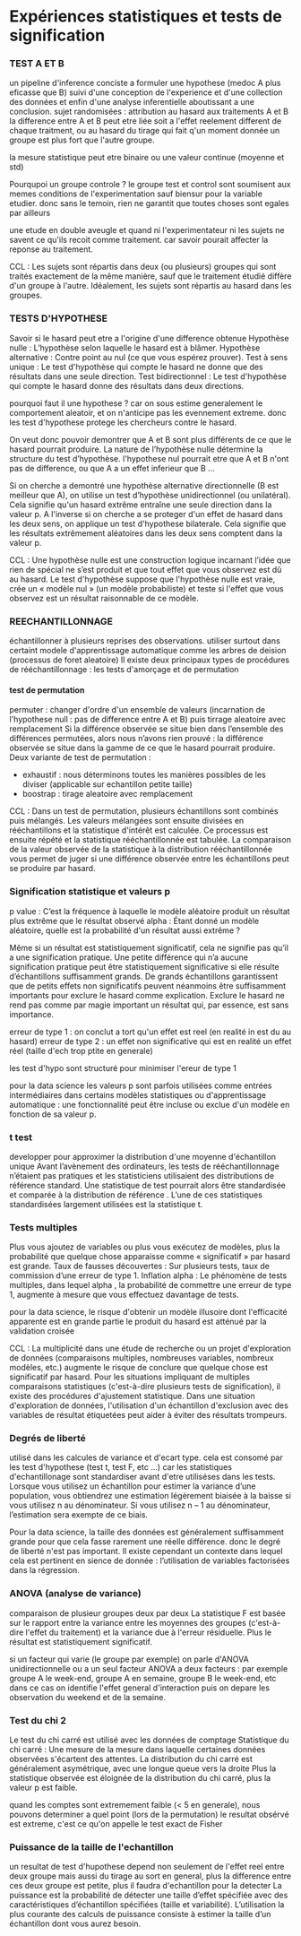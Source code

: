 # Expériences statistiques et tests de signification

### TEST A ET B

un pipeline d'inference conciste a formuler une hypothese (medoc A plus eficasse que B) suivi d'une conception de l'experience et d'une collection des données et enfin d'une analyse inferentielle aboutissant a une conclusion.
sujet randomisées : attribution au hasard aux traitements A et B
la difference entre A et B peut etre liée soit a l'effet reelement different de chaque traitment, ou au hasard du tirage qui fait q'un moment donnée un groupe est plus fort que l'autre groupe.

la mesure statistique peut etre binaire ou une valeur continue (moyenne et std)

Pourqupoi un groupe controle ? 
le groupe test et control sont soumisent aux memes conditions de l'experimentation sauf biensur pour la variable etudier. donc sans le temoin, rien ne garantit que toutes choses sont egales par ailleurs

une etude en double aveugle et quand ni l'experimentateur ni les sujets ne savent ce qu'ils recoit comme traitement. car savoir pourait affecter la reponse au traitement.

CCL : 
Les sujets sont répartis dans deux (ou plusieurs) groupes qui sont traités exactement de la même manière, sauf que le traitement étudié diffère d'un groupe à l'autre.
Idéalement, les sujets sont répartis au hasard dans les groupes.

### TESTS D'HYPOTHESE
Savoir si le hasard peut etre a l'origine d'une difference obtenue
Hypothèse nulle : L’hypothèse selon laquelle le hasard est à blâmer.
Hypothèse alternative : Contre point au nul (ce que vous espérez prouver).
Test à sens unique : Le test d'hypothèse qui compte le hasard ne donne que des résultats dans une seule direction.
Test bidirectionnel : Le test d'hypothèse qui compte le hasard donne des résultats dans deux directions.

pourquoi faut il une hypothese ? 
car on sous estime generalement le comportement aleatoir, et on n'anticipe pas les evennement extreme. donc les test d'hypothese protege les chercheurs contre le hasard.

On veut donc pouvoir demontrer que A et B sont plus différents de ce que le hasard pourrait produire.
La nature de l’hypothèse nulle détermine la structure du test d’hypothèse. l'hypothese nul pourrait etre que A et B n'ont pas de difference, ou que A a un effet inferieur que B ...

Si on cherche a demontré une hypothèse alternative directionnelle (B est meilleur que A), on utilise un test d’hypothèse unidirectionnel (ou unilatéral). Cela signifie qu'un hasard extrême entraîne une seule direction dans la valeur p.
A l'inverse si on cherche a se proteger d'un effet de hasard dans les deux sens, on applique un test d'hypothese bilaterale. Cela signifie que les résultats extrêmement aléatoires dans les deux sens comptent dans la valeur p.

CCL : 
Une hypothèse nulle est une construction logique incarnant l’idée que rien de spécial ne s’est produit et que tout effet que vous observez est dû au hasard.
Le test d'hypothèse suppose que l'hypothèse nulle est vraie, crée un « modèle nul » (un modèle probabiliste) et teste si l'effet que vous observez est un résultat raisonnable de ce modèle.


### REECHANTILLONNAGE
échantillonner à plusieurs reprises des observations.
utiliser surtout dans certaint modele d'apprentissage automatique comme les arbres de deision (processus de foret aleatoire)
Il existe deux principaux types de procédures de rééchantillonnage : les tests d'amorçage et de permutation

#### test de permutation 
permuter : changer d'ordre d'un ensemble de valeurs (incarnation de l'hypothese null : pas de difference entre A et B) puis tirrage aleatoire avec remplacement
Si la différence observée se situe bien dans l’ensemble des différences permutées, alors nous n’avons rien prouvé : la différence observée se situe dans la gamme de ce que le hasard pourrait produire.
Deux variante de test de permutation : 
- exhaustif :  nous déterminons toutes les manières possibles de les diviser (applicable sur echantillon petite taille)
- boostrap : tirage aleatoire avec remplacement

CCL : 
Dans un test de permutation, plusieurs échantillons sont combinés puis mélangés.
Les valeurs mélangées sont ensuite divisées en rééchantillons et la statistique d'intérêt est calculée.
Ce processus est ensuite répété et la statistique rééchantillonnée est tabulée.
La comparaison de la valeur observée de la statistique à la distribution rééchantillonnée vous permet de juger si une différence observée entre les échantillons peut se produire par hasard.

### Signification statistique et valeurs p

p value : C’est la fréquence à laquelle le modèle aléatoire produit un résultat plus extrême que le résultat observé
alpha :  Étant donné un modèle aléatoire, quelle est la probabilité d'un résultat aussi extrême ? 

Même si un résultat est statistiquement significatif, cela ne signifie pas qu’il a une signification pratique. Une petite différence qui n’a aucune signification pratique peut être statistiquement significative si elle résulte d’échantillons suffisamment grands. De grands échantillons garantissent que de petits effets non significatifs peuvent néanmoins être suffisamment importants pour exclure le hasard comme explication. Exclure le hasard ne rend pas comme par magie important un résultat qui, par essence, est sans importance.

erreur de type 1 : on conclut a tort qu'un effet est reel (en realité in est du au hasard)
erreur de type 2 : un effet non significative qui est en realité un effet réel (taille d'ech trop ptite en generale)

les test d'hypo sont structuré pour minimiser l'ereur de type 1

pour la data science les valeurs p sont parfois utilisées comme entrées intermédiaires dans certains modèles statistiques ou d'apprentissage automatique : une fonctionnalité peut être incluse ou exclue d'un modèle en fonction de sa valeur p.

### t test
developper pour approximer la distribution d'une moyenne d'échantillon unique
Avant l’avènement des ordinateurs, les tests de rééchantillonnage n’étaient pas pratiques et les statisticiens utilisaient des distributions de référence standard.
Une statistique de test pourrait alors être standardisée et comparée à la distribution de référence .
L’une de ces statistiques standardisées largement utilisées est la statistique t.

### Tests multiples
Plus vous ajoutez de variables ou plus vous exécutez de modèles, plus la probabilité que quelque chose apparaisse comme « significatif » par hasard est grande.
Taux de fausses découvertes : Sur plusieurs tests, taux de commission d’une erreur de type 1.
Inflation alpha : Le phénomène de tests multiples, dans lequel alpha , la probabilité de commettre une erreur de type 1, augmente à mesure que vous effectuez davantage de tests.

pour la data science,  le risque d'obtenir un modèle illusoire dont l'efficacité apparente est en grande partie le produit du hasard est atténué par la validation croisée

CCL : 
La multiplicité dans une étude de recherche ou un projet d'exploration de données (comparaisons multiples, nombreuses variables, nombreux modèles, etc.) augmente le risque de conclure que quelque chose est significatif par hasard.
Pour les situations impliquant de multiples comparaisons statistiques (c'est-à-dire plusieurs tests de signification), il existe des procédures d'ajustement statistique.
Dans une situation d'exploration de données, l'utilisation d'un échantillon d'exclusion avec des variables de résultat étiquetées peut aider à éviter des résultats trompeurs.

### Degrés de liberté
utilisé dans les calcules de variance et d'ecart type. cela est consomé par les test d'hypothese (test t, test F, etc ...) car les statistiques d'echantillonage sont standardiser avant d'etre utiliséses dans les tests.
Lorsque vous utilisez un échantillon pour estimer la variance d’une population, vous obtiendrez une estimation légèrement biaisée à la baisse si vous utilisez n au dénominateur. Si vous utilisez n – 1 au dénominateur, l’estimation sera exempte de ce biais.

Pour la data science, la taille des données est généralement suffisamment grande pour que cela fasse rarement une réelle différence. donc le degré de liberté n'est pas important. 
Il existe cependant un contexte dans lequel cela est pertinent en sience de donnée : l’utilisation de variables factorisées dans la régression.

### ANOVA (analyse de variance)
comparaison de plusieur groupes deux par deux
La statistique F est basée sur le rapport entre la variance entre les moyennes des groupes (c'est-à-dire l'effet du traitement) et la variance due à l'erreur résiduelle. 
Plus le résultat est statistiquement significatif.

si un facteur qui varie (le groupe par exemple) on parle d'ANOVA unidirectionnelle ou a un seul facteur
ANOVA a deux facteurs : par exemple groupe A le week-end, groupe A en semaine, groupe B le week-end, etc
dans ce cas on identifie l'effet general d'interaction puis on depare les observation du weekend et de la semaine. 


### Test du chi 2
Le test du chi carré est utilisé avec les données de comptage
Statistique du chi carré : Une mesure de la mesure dans laquelle certaines données observées s'écartent des attentes.
La distribution du chi carré est généralement asymétrique, avec une longue queue vers la droite 
Plus la statistique observée est éloignée de la distribution du chi carré, plus la valeur p est faible.

quand les comptes sont extremement faible (< 5 en generale), nous pouvons determiner a quel point (lors de la permutation) le resultat obsérvé est extreme, c'est ce qu'on appelle le test exact de Fisher


### Puissance de la taille de l'echantillon

un resultat de test d'hupothese depend non seulement de l'effet reel entre deux groupe mais aussi du tirage au sort
en general, plus la difference entre ces deux groupe est petite, plus il faudra d'echantillon pour la detecter
La puissance est la probabilité de détecter une taille d’effet spécifiée avec des caractéristiques d’échantillon spécifiées (taille et variabilité).
L’utilisation la plus courante des calculs de puissance consiste à estimer la taille d’un échantillon dont vous aurez besoin.




































